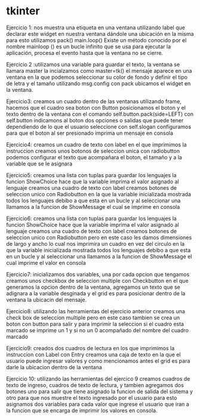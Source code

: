 # tkinter
Ejercicio 1: nos muestra una etiqueta en una ventana utilizando label
que declarar este widget en nuestra ventana dándole una ubicación en la misma para esto utilizamos pack()
main.loop() Existe un método conocido por el nombre mainloop () es un bucle infinito que se usa para ejecutar la aplicación, procesa el evento hasta que la ventana no se cierre.

Ejercicio 2 :utilizamos una variable para guardar el texto, 
la ventana se llamara master la incialzamos como master=tk()
el mensaje aparece en una ventana en la que podemos seleccionar su color de fondo y definir el tipo de letra y el tamaño utilizando msg.config
con pack ubicamos el widget en la ventana. 

Ejercicio3: creamos un cuadro dentro de las ventanas utilizando frame, 
hacemos que el cuadro sea boton con Button
posicionamos el boton y el texto dentro de la ventana con el comando self.button.pack(side=LEFT)
con self.button indicamons al boton dos opciones o salidas que puede tener dependiendo de lo que el usuario seleccione
con self.slogan configuramos para que el boton al ser presionado imprima un mensaje en consola 

Ejercicio4: creamos un cuadro de texto con label en el que imprimimos la instruccion
creamos unos botonos de seleccion unica con radiobutton podemos configurar el texto que acompañara el boton, el tamaño y a la variable que se le asignara

Ejercicio5: creamos una lista con tuplas para guardar los lenguajes 
la funcion ShowChoice hace que la variable imprima el valor asignado al lenguaje 
creamos una cuadro de texto con label 
creamos botones de seleccion unico con Radiobutton en la que la variable inicializada mostrada todos los lenguajes debibo a que esta en un bucle
y al seleccionar una llamamos a la funcion de ShowMessage el cual se imprime en consola 

Ejercicio6: creamos una lista con tuplas para guardar los lenguajes 
la funcion ShowChoice hace que la variable imprima el valor asignado al lenguaje 
creamos una cuadro de texto con label 
creamos botones de seleccion unico con Radiobutton pero en este caso les damos dimensiones de largo y ancho lo cual nos imprimira un cuadro en vez del circulo
en la que la variable inicializada mostrada todos los lenguajes debibo a que esta en un bucle
y al seleccionar una llamamos a la funcion de ShowMessage el cual imprime el valor en consola 

Ejercicio7: inicializamos dos variables, una por cada opcion que tengamos
creamos unos checkbox de seleccion multiple con Checkbutton en el que generamos la opcion dentro de la ventana, agregamos un texto que se adignara a la variable desginada
y el grid es para posicionar dentro de la ventana la ubicacin del mensaje. 

Ejercicio8: utilizando las herramientas del ejercicio anterior creamos una check box de seleccion multiple pero en este caso tambien se crea un boton con button  para salir y para imprimir la seleccion
si el cuadro esta marcado se imprime un 1 y si no un 0 acompañado del nombre del cuadro marcado

Ejercicio9: creados dos cuadros de lectura en los que imprimimos la instruccion con Label 
con Entry creamos una caja de texto en la que el usuario puede ingresar valores y como mencionamos antes el grid es para darle la ubicacion dentro de la ventana

Ejercicio 10: utilizando las herramientas del ejercico 9 creamos cuadros de texto de ingreso, cuadros de texto de lectura,
y tambien agregamos dos botones uno para salir que tiene asignado la funcion de salida del sistema y otro para que nos muestre el texto ingresado por el usuario
para esto asignamos dos variables para cada valor que ingrese el usuario que iran a la funcion que se encarga de imprimir los valores  en consola. 
